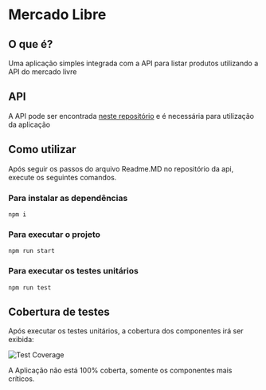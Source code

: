 # Mercado Libre

## O que é?

Uma aplicação simples integrada com a API para listar produtos utilizando a API do mercado livre

## API

A API pode ser encontrada [neste repositório](https://github.com/BrunoBNascimento/mercado-libre-api) e é necessária para utilização da aplicação

## Como utilizar

Após seguir os passos do arquivo Readme.MD no repositório da api, execute os seguintes comandos.

### Para instalar as dependências

`npm i`

### Para executar o projeto

`npm run start`

### Para executar os testes unitários

`npm run test`

## Cobertura de testes

Após executar os testes unitários, a cobertura dos componentes irá ser exibida:

![Test Coverage](https://i.imgur.com/IG9hiyo.png)

A Aplicação não está 100% coberta, somente os componentes mais críticos.
